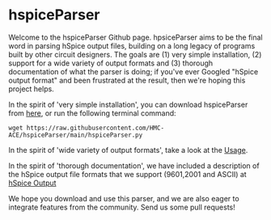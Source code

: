 # hspiceParser

Welcome to the hspiceParser Github page. hpsiceParser aims to be the final word in parsing hSpice output files, building on a long legacy of programs built by other circuit designers. The goals are (1) very simple installation, (2) support for a wide variety of output formats and (3) thorough documentation of what the parser is doing; if you've ever Googled "hSpice output format" and been frustrated at the result, then we're hoping this project helps. 

In the spirit of 'very simple installation', you can download hspiceParser from [here](https://github.com/HMC-ACE/hspiceParser/blob/main/hspiceParser.py), or run the following terminal command:

`wget https://raw.githubusercontent.com/HMC-ACE/hspiceParser/main/hspiceParser.py`

In the spirit of 'wide variety of output formats', take a look at the [Usage](Usage.md).

In the spirit of 'thorough documentation', we have included a description of the hSpice output file formats that we support (9601,2001 and ASCII) at [hSpice Output](hSpice_output.md)

We hope you download and use this parser, and we are also eager to integrate features from the community.  Send us some pull requests!
